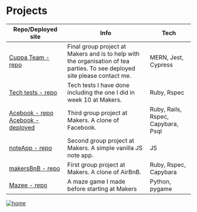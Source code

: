 # Projects

| Repo/Deployed site | Info | Tech |
| --- | --- | --- |
| [Cuppa Team - repo](https://github.com/cmb84scd/charity-apr2020) | Final group project at Makers and is to help with the organisation of tea parties. To see deployed site please contact me. | MERN, Jest, Cypress |
| [Tech tests - repo](https://github.com/cmb84scd/tech_tests) | Tech tests I have done including the one I did in week 10 at Makers. | Ruby, Rspec|
| [Acebook - repo](https://github.com/cmb84scd/acebook-HoneyBunnies) [Acebook - deployed](https://acebook-honeybunnies.herokuapp.com/) | Third group project at Makers. A clone of Facebook. | Ruby, Rails, Rspec, Capybara, Psql |
| [noteApp - repo](https://github.com/cmb84scd/noteApp) | Second group project at Makers. A simple vanilla JS note app. | JS |
| [makersBnB - repo](https://github.com/cmb84scd/makersBnB) | First group project at Makers. A clone of AirBnB. | Ruby, Rspec, Capybara |
| [Mazee - repo](https://github.com/cmb84scd/Mazee) | A maze game I made before starting at Makers | Python, pygame |

[![home](https://img.shields.io/badge/-Home-blueviolet?style=for-the-badge)](https://cmb84scd.github.io)
